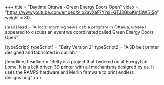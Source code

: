 +++
title = "Daytime Ottawa - Green Energy Doors Open"
video = "https://www.youtube.com/embed/9_o2avXeF7Y?si=GTJ3GbaKmf3W515g"
weight = 30

[lead]
lead = "A local morning news cable program in Ottawa, where I appeared to discuss an event we coordinated called Green Energy Doors Open"

[typeScript] 
typeScript1 = "Belty Version 2" 
typeScript2 = "A 3D belt printer designed and fabricated in our lab."

[headline]
headline = "Belty is a project that I worked on at EnergyLab Lome. It is a belt driven 3D printer with all mechanisms designed by us. It uses the RAMPS hardware and Merlin firmware to print endless designs.hug"
+++